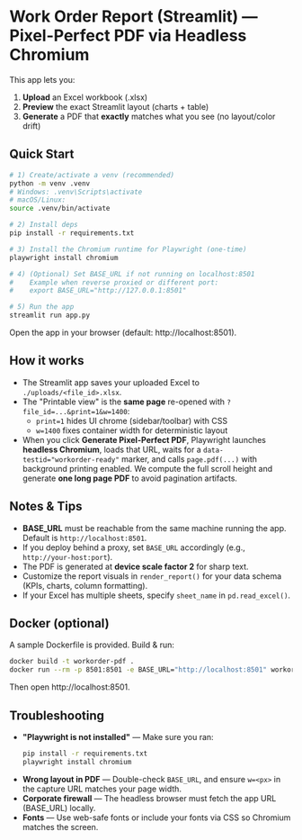 # Work Order Report (Streamlit) — Pixel-Perfect PDF via Headless Chromium

This app lets you:
1. **Upload** an Excel workbook (.xlsx)
2. **Preview** the exact Streamlit layout (charts + table)
3. **Generate** a PDF that **exactly** matches what you see (no layout/color drift)

## Quick Start

```bash
# 1) Create/activate a venv (recommended)
python -m venv .venv
# Windows: .venv\Scripts\activate
# macOS/Linux:
source .venv/bin/activate

# 2) Install deps
pip install -r requirements.txt

# 3) Install the Chromium runtime for Playwright (one-time)
playwright install chromium

# 4) (Optional) Set BASE_URL if not running on localhost:8501
#    Example when reverse proxied or different port:
#    export BASE_URL="http://127.0.0.1:8501"

# 5) Run the app
streamlit run app.py
```

Open the app in your browser (default: http://localhost:8501).

## How it works

- The Streamlit app saves your uploaded Excel to `./uploads/<file_id>.xlsx`.
- The "Printable view" is the **same page** re-opened with `?file_id=...&print=1&w=1400`:
  - `print=1` hides UI chrome (sidebar/toolbar) with CSS
  - `w=1400` fixes container width for deterministic layout
- When you click **Generate Pixel-Perfect PDF**, Playwright launches **headless Chromium**, loads that URL, waits for a
  `data-testid="workorder-ready"` marker, and calls `page.pdf(...)` with background printing enabled. We compute the full
  scroll height and generate **one long page PDF** to avoid pagination artifacts.

## Notes & Tips

- **BASE_URL** must be reachable from the same machine running the app. Default is `http://localhost:8501`.
- If you deploy behind a proxy, set `BASE_URL` accordingly (e.g., `http://your-host:port`).
- The PDF is generated at **device scale factor 2** for sharp text.
- Customize the report visuals in `render_report()` for your data schema (KPIs, charts, column formatting).
- If your Excel has multiple sheets, specify `sheet_name` in `pd.read_excel()`.

## Docker (optional)

A sample Dockerfile is provided. Build & run:

```bash
docker build -t workorder-pdf .
docker run --rm -p 8501:8501 -e BASE_URL="http://localhost:8501" workorder-pdf
```

Then open http://localhost:8501.

## Troubleshooting

- **"Playwright is not installed"** — Make sure you ran:
  ```bash
  pip install -r requirements.txt
  playwright install chromium
  ```
- **Wrong layout in PDF** — Double-check `BASE_URL`, and ensure `w=<px>` in the capture URL matches your page width.
- **Corporate firewall** — The headless browser must fetch the app URL (BASE_URL) locally.
- **Fonts** — Use web-safe fonts or include your fonts via CSS so Chromium matches the screen.
